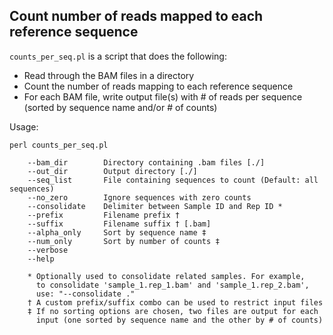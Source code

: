 
## Count number of reads mapped to each reference sequence

`counts_per_seq.pl` is a script that does the following: 

- Read through the BAM files in a directory
- Count the number of reads mapping to each reference sequence
- For each BAM file, write output file(s) with # of reads per sequence (sorted by sequence name and/or # of counts)

Usage:

    perl counts_per_seq.pl

        --bam_dir        Directory containing .bam files [./]
        --out_dir        Output directory [./]
        --seq_list       File containing sequences to count (Default: all sequences)
        --no_zero        Ignore sequences with zero counts
        --consolidate    Delimiter between Sample ID and Rep ID *
        --prefix         Filename prefix †
        --suffix         Filename suffix † [.bam]
        --alpha_only     Sort by sequence name ‡
        --num_only       Sort by number of counts ‡
        --verbose
        --help

        * Optionally used to consolidate related samples. For example,
          to consolidate 'sample_1.rep_1.bam' and 'sample_1.rep_2.bam',
          use: "--consolidate ."
        † A custom prefix/suffix combo can be used to restrict input files
        ‡ If no sorting options are chosen, two files are output for each
          input (one sorted by sequence name and the other by # of counts)
